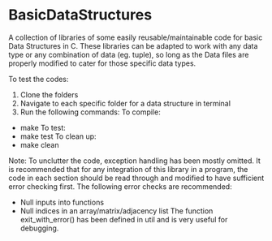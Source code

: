 # BasicDataStructures
A collection of libraries of some easily reusable/maintainable code for basic Data Structures in C. 
These libraries can be adapted to work with any data type or any combination of data (eg. tuple), 
so long as the Data files are properly modified to cater for those specific data types.

To test the codes: 
1. Clone the folders 
2. Navigate to each specific folder for a data structure in terminal
3. Run the following commands:
To compile:
- make
To test:
- make test
To clean up:
- make clean

Note:
To unclutter the code, exception handling has been mostly omitted. It is recommended 
that for any integration of this library in a program, the code in each section should be 
read through and modified to have sufficient error checking first. The following error 
checks are recommended:
- Null inputs into functions
- Null indices in an array/matrix/adjacency list
The function exit_with_error() has been defined in util and is very useful for debugging.
